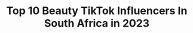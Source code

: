 ---
title: Top 10 Beauty TikTok Influencers In South Africa in 2023
description: >-
  Find top beauty TikTok influencers in South Africa in 2023. Most popular hashtags: #duet #seemeontrace #viral #tiktoksouthafrica.
platform: TikTok
hits: 49
text_top: Identify the most popular TikTok influencers on inBeat.
text_bottom: Our platform has 49 TikTok influencers like this in South Africa for you to collaborate.
profiles:
  - username: "sandycorn_101"
    fullname: >-
      Sandy 🦄
    bio: >-
      💄 Beauty & Lifestyle 🦄 Anime & KDrama fan 🇿🇦 Link to my YouTube Channel👇🏽
    location: "South Africa"
    followers: 92900
    engagement: 1149
    commentsToLikes: 0.022299
    id: cka0s3owajr3x0i78k9cwj64w
    verified: false
    hashtags: "#mzansi, #tiktoksa, #titkoksa, #makeup"
  - username: "itsbruzie"
    fullname: >-
      Bruzie
    bio: >-
      Humour - Beauty - Fun I’m a cool wife and mom #breeziesquad Cape Town 🇿🇦
    location: "South Africa"
    followers: 39800
    engagement: 1307
    commentsToLikes: 0.021825
    id: ck8p0u1ncid5p0j7822875yu0
    verified: false
    hashtags: "#meonmyway, #seemeontrace, #bestmzansimemer, #viral"
  - username: "siyabunny"
    fullname: >-
      Siyanda Bani
    bio: >-
      Fashion, Beauty, Lifestyle & Travel And fun 🇿🇦
    location: "South Africa"
    followers: 61600
    engagement: 580
    commentsToLikes: 0.011028
    id: ck9k9olv9dzh60j78fgxhi9n3
    verified: false
    hashtags: "#foryoupage, #fyp, #covid19, #fashion"
  - username: "itzcands"
    fullname: >-
      Candice ;)
    bio: >-
      idk anymore
    location: "South Africa"
    followers: 173700
    engagement: 2209
    commentsToLikes: 0.030822
    id: ck978grmd7wvg0j78yyqurpn3
    verified: true
    hashtags: "#tiktoksa, #greenscreen, #fy, #fyp"
  - username: "makgantlela"
    fullname: >-
      Makgantlela
    bio: >-
      Hey😁🌻 DMs are open🌈🔥 IG: makgantlela Can we get to 5k on IG?
    location: "South Africa"
    followers: 569900
    engagement: 1483
    commentsToLikes: 0.026655
    id: ckbb6hfd1wk9h0j23b8cg9xal
    verified: true
    hashtags: "#dreadedgurl, #dreadednation, #seemeontrace, #roseygang"
  - username: "bussylips.comm"
    fullname: >-
      Seth
    bio: >-
      H0m0phob3s are ugly Transph0b3s are ugly Racists are ugly 19 Ushy gushy my bussy
    location: "South Africa"
    followers: 22100
    engagement: 2341
    commentsToLikes: 0.053275
    id: ckcpr6ix4kuur0j2382uwnadw
    verified: false
    hashtags: "#boostyourmood, #tiktok, #foryou, #xyzbca"
  - username: "deborah__darling"
    fullname: >-
      Deborah Chambers 
    bio: >-
      I’m 58 and much too old to be on TikTok 🤷‍♀️
    location: "South Africa"
    followers: 82600
    engagement: 1096
    commentsToLikes: 0.041176
    id: cka0o6tuh2jpm0i78b7qm9gtx
    verified: false
    hashtags: "#tiktoksouthafrica, #nevertoolate, #silverhair, #embraceyourage"
  - username: "angela.sa"
    fullname: >-
      Angela 💛
    bio: >-
      TG🎁: @nabilmolai @...skittles..char @andrepepler kerneelsjoubert @byron_preto
    location: "South Africa"
    followers: 223500
    engagement: 1439
    commentsToLikes: 0.061822
    id: ck8tu71dfsd9r0j78aaeblcos
    verified: true
    hashtags: "#angesquad, #duet, #seemeontrace, #comedy"
  - username: "coritia_s"
    fullname: >-
      Coritia
    bio: >-
      21 🇿🇦 I can’t believe I hit 45k 🥺 DM’s open for ideas or collabs ♥️
    location: "South Africa"
    followers: 45300
    engagement: 966
    commentsToLikes: 0.045918
    id: ckd0ud75jjolu0j234s2zu4k0
    verified: false
    hashtags: "#comedytiktok, #halloweenmakeup, #fypsa, #bodyconfidence"
  - username: "ghostell97"
    fullname: >-
      ChristellDerwigArt
    bio: >-
      Level 23🇿🇦. Photographer📸 random weirdo👻 Biker🛵 Gamer🎮 Artist🎨
    location: "South Africa"
    followers: 5623
    engagement: 1338
    commentsToLikes: 0.056256
    id: ckcort1g07pmn0j23ndewm7ow
    verified: false
    hashtags: "#couple, #design, #cute, #duet"
---